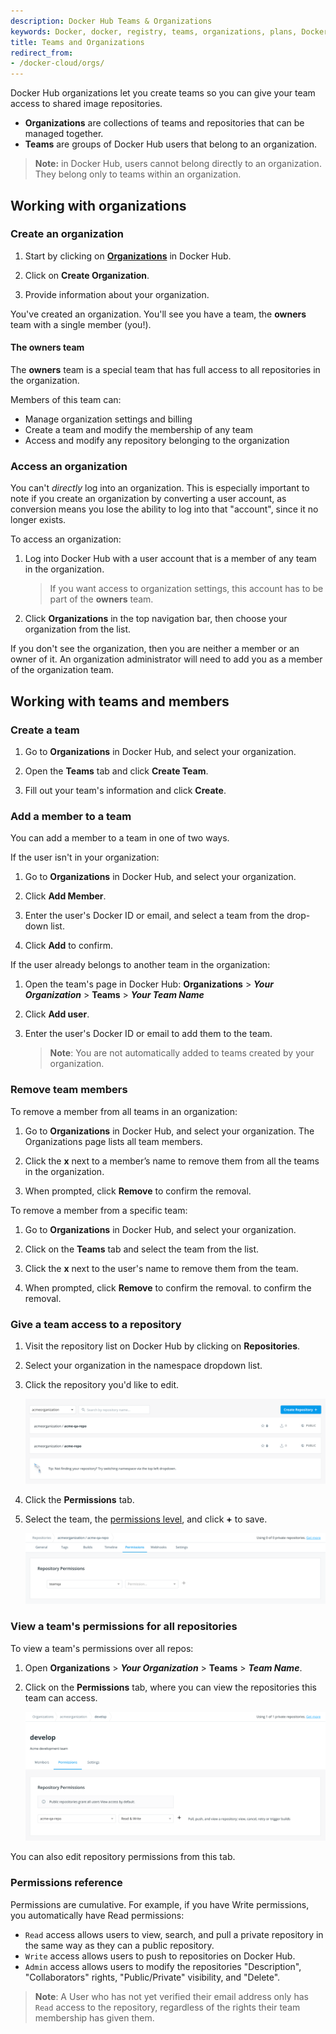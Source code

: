 ```yaml
---
description: Docker Hub Teams & Organizations
keywords: Docker, docker, registry, teams, organizations, plans, Dockerfile, Docker Hub, docs, documentation
title: Teams and Organizations
redirect_from:
- /docker-cloud/orgs/
---
```


Docker Hub organizations let you create teams so you can give your team access
to shared image repositories.

- **Organizations** are collections of teams and repositories that can be managed together.
- **Teams** are groups of Docker Hub users that belong to an organization.

> **Note:** in Docker Hub, users cannot belong directly to an organization.
They belong only to teams within an organization.

## Working with organizations

### Create an organization

1. Start by clicking on **[Organizations](https://hub.docker.com/orgs)** in
Docker Hub.

2. Click on **Create Organization**.

3. Provide information about your organization.

You've created an organization. You'll see you have a team, the **owners** team
with a single member (you!).

#### The owners team

The **owners** team is a special team that has full access to all repositories
in the organization.

Members of this team can:
- Manage organization settings and billing
- Create a team and modify the membership of any team
- Access and modify any repository belonging to the organization

### Access an organization

You can't _directly_ log into an organization. This is especially important to note if you create an organization by converting a user account, as conversion means you lose the ability to log into that "account", since it no longer exists.

To access an organization:

1. Log into Docker Hub with a user account that is a member of any team in the organization.

    > If you want access to organization settings, this account has to be part of the **owners** team.

2. Click **Organizations** in the top navigation bar, then choose your organization from the list.

If you don't see the organization, then you are neither a member or an owner of it. An organization administrator will need to add you as a member of the organization team.

## Working with teams and members

### Create a team

1. Go to **Organizations** in Docker Hub, and select your organization.

2. Open the **Teams** tab and click **Create Team**.

3. Fill out your team's information and click **Create**.

### Add a member to a team

You can add a member to a team in one of two ways.

If the user isn't in your organization:

1. Go to **Organizations** in Docker Hub, and select your organization.

2. Click **Add Member**.

3. Enter the user's Docker ID or email, and select a team from the drop-down list.

4. Click **Add** to confirm.

If the user already belongs to another team in the organization:

1. Open the team's page in Docker Hub: **Organizations** > **_Your Organization_** > **Teams** > **_Your Team Name_**

2. Click **Add user**.

3. Enter the user's Docker ID or email to add them to the team.

      > **Note**: You are not automatically added to teams created by your organization.

### Remove team members

To remove a member from all teams in an organization:

1. Go to **Organizations** in Docker Hub, and select your organization. The Organizations page lists all team members.

2. Click the **x** next to a member’s name to remove them from all the teams in the organization.

3. When prompted, click **Remove** to confirm the removal.

To remove a member from a specific team:

1. Go to **Organizations** in Docker Hub, and select your organization.

2. Click on the **Teams** tab and select the team from the list.

3. Click the **x** next to the user's name to remove them from the team.

4. When prompted, click **Remove** to confirm the removal.
to confirm the removal.

### Give a team access to a repository

1. Visit the repository list on Docker Hub by clicking on **Repositories**.

2. Select your organization in the namespace dropdown list.

3. Click the repository you'd like to edit.

      ![Org Repos](images/repos-list2019.png)

4. Click the **Permissions** tab.

5. Select the team, the [permissions level](#permissions-reference), and click **+** to save.

      ![Add Repo Permissions for Team](images/orgs-repo-perms2019.png)

### View a team's permissions for all repositories

To view a team's permissions over all repos:

1. Open **Organizations** > **_Your Organization_** > **Teams** > **_Team Name_**.

2. Click on the **Permissions** tab, where you can view the repositories this team can access.

      ![Team Audit Permissions](images/orgs-teams-perms2019.png)

You can also edit repository permissions from this tab.


### Permissions reference

Permissions are cumulative. For example, if you have Write permissions, you
automatically have Read permissions:

- `Read` access allows users to view, search, and pull a private repository in the same way as they can a public repository.
- `Write` access allows users to push to repositories on Docker Hub.
- `Admin` access allows users to modify the repositories "Description", "Collaborators" rights, "Public/Private" visibility, and "Delete".

> **Note**: A User who has not yet verified their email address only has
> `Read` access to the repository, regardless of the rights their team
> membership has given them.
